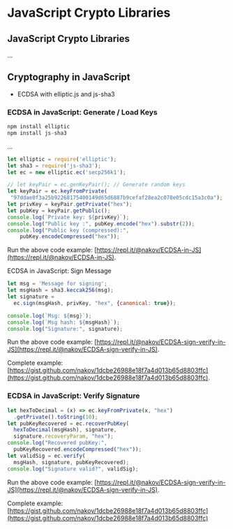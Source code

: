 # JavaScript Crypto Libraries

## JavaScript Crypto Libraries

...

## Cryptography in JavaScript

* ECDSA with elliptic.js and js-sha3

### ECDSA in JavaScript: Generate / Load Keys

```javascript
npm install elliptic
npm install js-sha3
```

...

```javascript
let elliptic = require('elliptic');
let sha3 = require('js-sha3');
let ec = new elliptic.ec('secp256k1');

// let keyPair = ec.genKeyPair(); // Generate random keys
let keyPair = ec.keyFromPrivate(
 "97ddae0f3a25b92268175400149d65d6887b9cefaf28ea2c078e05cdc15a3c0a");
let privKey = keyPair.getPrivate("hex");
let pubKey = keyPair.getPublic();
console.log(`Private key: ${privKey}`);
console.log("Public key :", pubKey.encode("hex").substr(2));
console.log("Public key (compressed):",
    pubKey.encodeCompressed("hex"));
```

Run the above code example: [https://repl.it/@nakov/ECDSA-in-JS](https://repl.it/@nakov/ECDSA-in-JS).

ECDSA in JavaScript: Sign Message

```javascript
let msg = 'Message for signing';
let msgHash = sha3.keccak256(msg);
let signature = 
  ec.sign(msgHash, privKey, "hex", {canonical: true});

console.log(`Msg: ${msg}`);
console.log(`Msg hash: ${msgHash}`);
console.log("Signature:", signature);
```

Run the above code example: [https://repl.it/@nakov/ECDSA-sign-verify-in-JS](https://repl.it/@nakov/ECDSA-sign-verify-in-JS).

Complete example: [https://gist.github.com/nakov/1dcbe26988e18f7a4d013b65d8803ffc](https://gist.github.com/nakov/1dcbe26988e18f7a4d013b65d8803ffc).

### ECDSA in JavaScript: Verify Signature

```javascript
let hexToDecimal = (x) => ec.keyFromPrivate(x, "hex")
  .getPrivate().toString(10);
let pubKeyRecovered = ec.recoverPubKey(
  hexToDecimal(msgHash), signature,
  signature.recoveryParam, "hex");
console.log("Recovered pubKey:",
  pubKeyRecovered.encodeCompressed("hex"));
let validSig = ec.verify(
  msgHash, signature, pubKeyRecovered);
console.log("Signature valid?", validSig);
```

Run the above code example: [https://repl.it/@nakov/ECDSA-sign-verify-in-JS](https://repl.it/@nakov/ECDSA-sign-verify-in-JS).

Complete example: [https://gist.github.com/nakov/1dcbe26988e18f7a4d013b65d8803ffc](https://gist.github.com/nakov/1dcbe26988e18f7a4d013b65d8803ffc)

